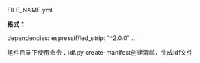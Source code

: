 
FILE_NAME.yml

**格式：**

dependencies:
	espressif/led_strip: "^2.0.0"
	...

组件目录下使用命令：idf.py create-manifest创建清单，生成idf文件


